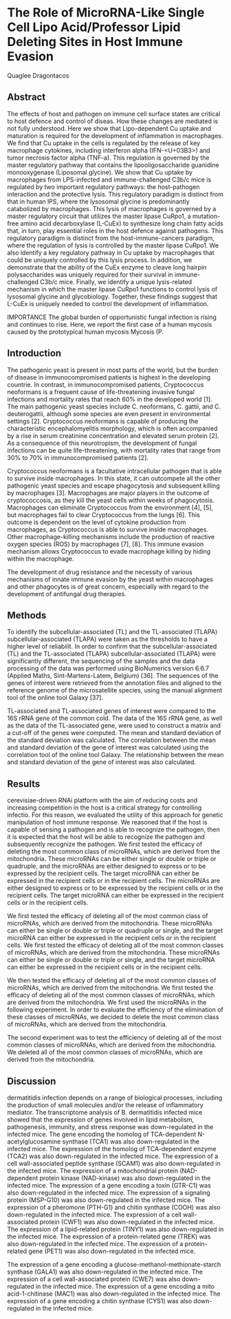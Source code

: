 # The Role of MicroRNA-Like Single Cell Lipo Acid/Professor Lipid Deleting Sites in Host Immune Evasion
Quaglee Dragontacos


## Abstract

The effects of host and pathogen on immune cell surface states are critical to host defence and control of diseas. How these changes are mediated is not fully understood. Here we show that Lipo-dependent Cu uptake and maturation is required for the development of inflammation in macrophages. We find that Cu uptake in the cells is regulated by the release of key macrophage cytokines, including interferon alpha (IFN-<U+03B3>) and tumor necrosis factor alpha (TNF-a). This regulation is governed by the master regulatory pathway that contains the lipooligosaccharide guanidine monooxygenase (Liposomal glycine). We show that Cu uptake by macrophages from LPS-infected and immune-challenged C3b/c mice is regulated by two important regulatory pathways: the host-pathogen interaction and the protective lysis. This regulatory paradigm is distinct from that in human lPS, where the lysosomal glycine is predominantly catabolized by macrophages. This lysis of macrophages is governed by a master regulatory circuit that utilizes the master lipase CuRpo1, a mutation-free amino acid decarboxylase (L-CuEx) to synthesize long chain fatty acids that, in turn, play essential roles in the host defence against pathogens. This regulatory paradigm is distinct from the host-immune-cancers paradigm, where the regulation of lysis is controlled by the master lipase CuRpo1. We also identify a key regulatory pathway in Cu uptake by macrophages that could be uniquely controlled by this lysis process. In addition, we demonstrate that the ability of the CuEx enzyme to cleave long hairpin polysaccharides was uniquely required for their survival in immune-challenged C3b/c mice. Finally, we identify a unique lysis-related mechanism in which the master lipase CuRpo1 functions to control lysis of lysosomal glycine and glycobiology. Together, these findings suggest that L-CuEx is uniquely needed to control the development of inflammation.

IMPORTANCE The global burden of opportunistic fungal infection is rising and continues to rise. Here, we report the first case of a human mycosis caused by the prototypical human mycosis Mycosis (P.


## Introduction
The pathogenic yeast is present in most parts of the world, but the burden of disease in immunocompromised patients is highest in the developing countrie. In contrast, in immunocompromised patients, Cryptococcus neoformans is a frequent cause of life-threatening invasive fungal infections and mortality rates that reach 60% in the developed world [1]. The main pathogenic yeast species include C. neoformans, C. gattii, and C. deuterogattii, although some species are even present in environmental settings [2]. Cryptococcus neoformans is capable of producing the characteristic encephalomyelitis morphology, which is often accompanied by a rise in serum creatinine concentration and elevated serum protein [2]. As a consequence of this neurotropism, the development of fungal infections can be quite life-threatening, with mortality rates that range from 30% to 70% in immunocompromised patients [2].

Cryptococcus neoformans is a facultative intracellular pathogen that is able to survive inside macrophages. In this state, it can outcompete all the other pathogenic yeast species and escape phagocytosis and subsequent killing by macrophages [3]. Macrophages are major players in the outcome of cryptococcosis, as they kill the yeast cells within weeks of phagocytosis. Macrophages can eliminate Cryptococcus from the environment [4], [5], but macrophages fail to clear Cryptococcus from the lungs [6]. This outcome is dependent on the level of cytokine production from macrophages, as Cryptococcus is able to survive inside macrophages. Other macrophage-killing mechanisms include the production of reactive oxygen species (ROS) by macrophages [7], [8]. This immune evasion mechanism allows Cryptococcus to evade macrophage killing by hiding within the macrophage.

The development of drug resistance and the necessity of various mechanisms of innate immune evasion by the yeast within macrophages and other phagocytes is of great concern, especially with regard to the development of antifungal drug therapies.


## Methods
To identify the subcellular-associated (TL) and the TL-associated (TLAPA) subcellular-associated (TLAPA) were taken as the thresholds to have a higher level of reliabilit. In order to confirm that the subcellular-associated (TL) and the TL-associated (TLAPA) subcellular-associated (TLAPA) were significantly different, the sequencing of the samples and the data processing of the data was performed using BioNumerics version 6.6.7 (Applied Maths, Sint-Martens-Latem, Belgium) [36]. The sequences of the genes of interest were retrieved from the annotation files and aligned to the reference genome of the microsatellite species, using the manual alignment tool of the online tool Galaxy [37].

TL-associated and TL-associated genes of interest were compared to the 16S rRNA gene of the common cold. The data of the 16S rRNA gene, as well as the data of the TL-associated gene, were used to construct a matrix and a cut-off of the genes were computed. The mean and standard deviation of the standard deviation was calculated. The correlation between the mean and standard deviation of the gene of interest was calculated using the correlation tool of the online tool Galaxy. The relationship between the mean and standard deviation of the gene of interest was also calculated.


## Results
cerevisiae-driven RNAi platform with the aim of reducing costs and increasing competition in the host is a critical strategy for controlling infectio. For this reason, we evaluated the utility of this approach for genetic manipulation of host immune response. We reasoned that if the host is capable of sensing a pathogen and is able to recognize the pathogen, then it is expected that the host will be able to recognize the pathogen and subsequently recognize the pathogen. We first tested the efficacy of deleting the most common class of microRNAs, which are derived from the mitochondria. These microRNAs can be either single or double or triple or quadruple, and the microRNAs are either designed to express or to be expressed by the recipient cells. The target microRNA can either be expressed in the recipient cells or in the recipient cells. The microRNAs are either designed to express or to be expressed by the recipient cells or in the recipient cells. The target microRNA can either be expressed in the recipient cells or in the recipient cells.

We first tested the efficacy of deleting all of the most common class of microRNAs, which are derived from the mitochondria. These microRNAs can either be single or double or triple or quadruple or single, and the target microRNA can either be expressed in the recipient cells or in the recipient cells. We first tested the efficacy of deleting all of the most common classes of microRNAs, which are derived from the mitochondria. These microRNAs can either be single or double or triple or single, and the target microRNA can either be expressed in the recipient cells or in the recipient cells.

We then tested the efficacy of deleting all of the most common classes of microRNAs, which are derived from the mitochondria. We first tested the efficacy of deleting all of the most common classes of microRNAs, which are derived from the mitochondria. We first used the microRNAs in the following experiment. In order to evaluate the efficiency of the elimination of these classes of microRNAs, we decided to delete the most common class of microRNAs, which are derived from the mitochondria.

The second experiment was to test the efficiency of deleting all of the most common classes of microRNAs, which are derived from the mitochondria. We deleted all of the most common classes of microRNAs, which are derived from the mitochondria.


## Discussion
dermatitidis infection depends on a range of biological processes, including the production of small molecules and/or the release of inflammatory mediator. The transcriptome analysis of B. dermatitidis infected mice showed that the expression of genes involved in lipid metabolism, pathogenesis, immunity, and stress response was down-regulated in the infected mice. The gene encoding the homolog of TCA-dependent N-acetylglucosamine synthase (TCA1) was also down-regulated in the infected mice. The expression of the homolog of TCA-dependent enzyme (TCA2) was also down-regulated in the infected mice. The expression of a cell wall-associated peptide synthase (SCAM1) was also down-regulated in the infected mice. The expression of a mitochondrial protein (NAD-dependent protein kinase (NAD-kinase) was also down-regulated in the infected mice. The expression of a gene encoding a toxin (GTR-C1) was also down-regulated in the infected mice. The expression of a signaling protein (MSP-G10) was also down-regulated in the infected mice. The expression of a pheromone (PTH-G1) and chitin synthase (COOH) was also down-regulated in the infected mice. The expression of a cell wall-associated protein (CWF1) was also down-regulated in the infected mice. The expression of a lipid-related protein (TINY1) was also down-regulated in the infected mice. The expression of a protein-related gene (TREK) was also down-regulated in the infected mice. The expression of a protein-related gene (PET1) was also down-regulated in the infected mice.

The expression of a gene encoding a glucose-methanol-methionate-starch synthase (GALA1) was also down-regulated in the infected mice. The expression of a cell wall-associated protein (CWE7) was also down-regulated in the infected mice. The expression of a gene encoding a mito acid-1-chitinase (MAC1) was also down-regulated in the infected mice. The expression of a gene encoding a chitin synthase (CYS1) was also down-regulated in the infected mice.
